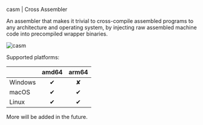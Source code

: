 casm | Cross Assembler

An assembler that makes it trivial to cross-compile assembled programs to any architecture and operating system, by injecting raw assembled machine code into precompiled wrapper binaries.

![casm](https://i.imgur.com/069p0QU.png)


Supported platforms:

|         | amd64 | arm64 |
|---------|:-----:|:-----:|
| Windows |   ✔   |   ✘   |
|   macOS |   ✔   |   ✔   |
|   Linux |   ✔   |   ✔   |

More will be added in the future.


